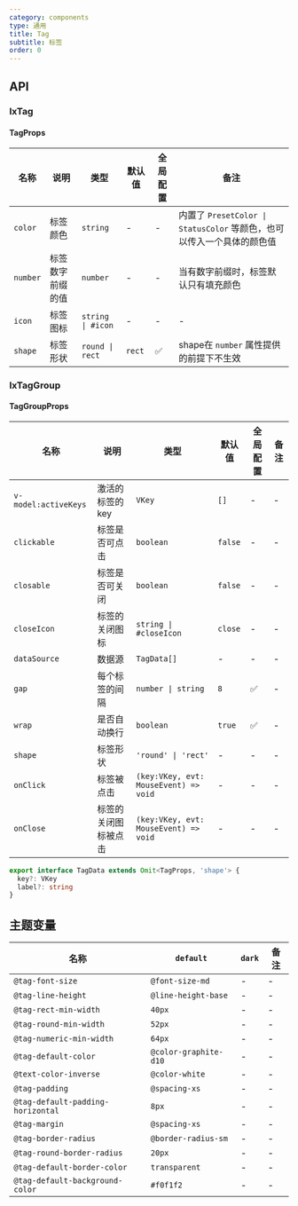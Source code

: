 ```yaml
---
category: components
type: 通用
title: Tag
subtitle: 标签
order: 0
---
```


## API

### IxTag

#### TagProps

| 名称 | 说明 | 类型  | 默认值 | 全局配置 | 备注 |
| --- | --- | --- | --- | --- | --- |
| `color` | 标签颜色 | `string` | - | - | 内置了 `PresetColor \| StatusColor` 等颜色，也可以传入一个具体的颜色值 |
| `number` | 标签数字前缀的值 | `number` | - | - | 当有数字前缀时，标签默认只有填充颜色 |
| `icon` | 标签图标 | `string \| #icon` | - | - | - |
| `shape` | 标签形状 | `round \| rect`  | `rect` | ✅ | shape在 `number` 属性提供的前提下不生效 |

### IxTagGroup

#### TagGroupProps

| 名称 | 说明 | 类型  | 默认值 | 全局配置 | 备注 |
| --- | --- | --- | --- | --- | --- |
| `v-model:activeKeys` | 激活的标签的key | `VKey` | `[]` | - | - |
| `clickable` | 标签是否可点击 | `boolean` | `false` | - | - |
| `closable` | 标签是否可关闭 | `boolean` | `false` | - | - |
| `closeIcon` | 标签的关闭图标 | `string \| #closeIcon` | `close` | - | - |
| `dataSource` | 数据源 | `TagData[]` | - | - | - |
| `gap` | 每个标签的间隔 | `number \| string` | `8` | ✅ | - |
| `wrap` | 是否自动换行 | `boolean` | `true` | ✅ | - |
| `shape` | 标签形状 | `'round' \| 'rect'` | - | - | - |
| `onClick` | 标签被点击 | `(key:VKey, evt: MouseEvent) => void` | - | - | - |
| `onClose` | 标签的关闭图标被点击 | `(key:VKey, evt: MouseEvent) => void` | - | - | - |

```ts
export interface TagData extends Omit<TagProps, 'shape'> {
  key?: VKey
  label?: string
}
```

<!--- insert less variable begin  --->
## 主题变量

| 名称 | `default` | `dark` | 备注 |
| --- | --- | --- | --- |
| `@tag-font-size` | `@font-size-md` | - | - |
| `@tag-line-height` | `@line-height-base` | - | - |
| `@tag-rect-min-width` | `40px` | - | - |
| `@tag-round-min-width` | `52px` | - | - |
| `@tag-numeric-min-width` | `64px` | - | - |
| `@tag-default-color` | `@color-graphite-d10` | - | - |
| `@text-color-inverse` | `@color-white` | - | - |
| `@tag-padding` | `@spacing-xs` | - | - |
| `@tag-default-padding-horizontal` | `8px` | - | - |
| `@tag-margin` | `@spacing-xs` | - | - |
| `@tag-border-radius` | `@border-radius-sm` | - | - |
| `@tag-round-border-radius` | `20px` | - | - |
| `@tag-default-border-color` | `transparent` | - | - |
| `@tag-default-background-color` | `#f0f1f2` | - | - |
<!--- insert less variable end  --->

